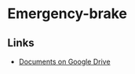 # Emergency-brake
## Links
- [Documents on Google Drive](https://drive.google.com/drive/folders/1f-Rjkt9NhYgg11HFEbNjWkK-OxiNgLki)
